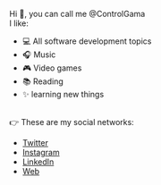 Hi 👋, you can call me @ControlGama
<br> I like: 
- 💻 All software development topics
- 🎧 Music
- 🎮 Video games 
- 📚 Reading  
- ✨ learning new things
<br> 
👉 These are my social networks:
<ul>
<li><a href="https://twitter.com/ControlGama">Twitter</a></li>
<li><a href="https://www.instagram.com/ControlGama/">Instagram</a></li>
<li><a href="www.linkedin.com/in/controlgama">LinkedIn</a></li>
<li><a href="https://ControlGamaMX.com/">Web</a></li>
</ul>

<!---
ControlGama/ControlGama is a ✨ special ✨ repository because its `README.md` (this file) appears on your GitHub profile.
You can click the Preview link to take a look at your changes.
--->
